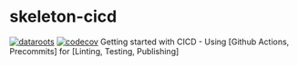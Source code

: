 # skeleton-cicd
[![dataroots](https://dataroots.io/maintained.svg)](https://dataroots.io/)
[![codecov](https://codecov.io/gh/datarootsio/skeleton-cicd/branch/cicd-beatroots13Jul/graph/badge.svg?token=CW3FRXXK7U)](https://codecov.io/gh/datarootsio/skeleton-cicd)
Getting started with CICD - Using [Github Actions, Precommits] for [Linting, Testing, Publishing]
